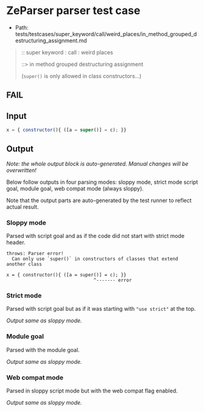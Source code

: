 # ZeParser parser test case

- Path: tests/testcases/super_keyword/call/weird_places/in_method_grouped_destructuring_assignment.md

> :: super keyword : call : weird places
>
> ::> in method grouped destructuring assignment
>
> (`super()` is only allowed in class constructors...)

## FAIL

## Input

`````js
x = { constructor(){ ([a = super()] = c); }}
`````

## Output

_Note: the whole output block is auto-generated. Manual changes will be overwritten!_

Below follow outputs in four parsing modes: sloppy mode, strict mode script goal, module goal, web compat mode (always sloppy).

Note that the output parts are auto-generated by the test runner to reflect actual result.

### Sloppy mode

Parsed with script goal and as if the code did not start with strict mode header.

`````
throws: Parser error!
  Can only use `super()` in constructors of classes that extend another class

x = { constructor(){ ([a = super()] = c); }}
                                ^------- error
`````

### Strict mode

Parsed with script goal but as if it was starting with `"use strict"` at the top.

_Output same as sloppy mode._

### Module goal

Parsed with the module goal.

_Output same as sloppy mode._

### Web compat mode

Parsed in sloppy script mode but with the web compat flag enabled.

_Output same as sloppy mode._
